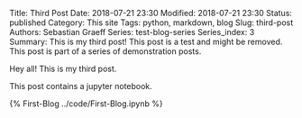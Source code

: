 Title: Third Post
Date: 2018-07-21 23:30
Modified: 2018-07-21 23:30
Status: published
Category: This site
Tags: python, markdown, blog
Slug: third-post
Authors: Sebastian Graeff
Series: test-blog-series
Series_index: 3
Summary: This is my third post! This post is a test and might be removed. This post is part of a series of demonstration posts.

Hey all! This is my third post.

This post contains a jupyter notebook.

{% First-Blog ../code/First-Blog.ipynb %}
